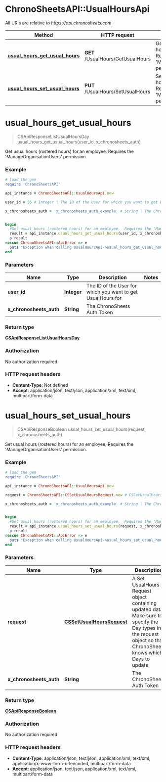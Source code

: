 # ChronoSheetsAPI::UsualHoursApi

All URIs are relative to *https://api.chronosheets.com*

Method | HTTP request | Description
------------- | ------------- | -------------
[**usual_hours_get_usual_hours**](UsualHoursApi.md#usual_hours_get_usual_hours) | **GET** /UsualHours/GetUsualHours | Get usual hours (rostered hours) for an employee.  Requires the &#39;ManageOrganisationUsers&#39; permission.
[**usual_hours_set_usual_hours**](UsualHoursApi.md#usual_hours_set_usual_hours) | **PUT** /UsualHours/SetUsualHours | Set usual hours (rostered hours) for an employee.  Requires the &#39;ManageOrganisationUsers&#39; permission.


# **usual_hours_get_usual_hours**
> CSApiResponseListUsualHoursDay usual_hours_get_usual_hours(user_id, x_chronosheets_auth)

Get usual hours (rostered hours) for an employee.  Requires the 'ManageOrganisationUsers' permission.

### Example
```ruby
# load the gem
require 'ChronoSheetsAPI'

api_instance = ChronoSheetsAPI::UsualHoursApi.new

user_id = 56 # Integer | The ID of the User for which you want to get UsualHours for

x_chronosheets_auth = 'x_chronosheets_auth_example' # String | The ChronoSheets Auth Token


begin
  #Get usual hours (rostered hours) for an employee.  Requires the 'ManageOrganisationUsers' permission.
  result = api_instance.usual_hours_get_usual_hours(user_id, x_chronosheets_auth)
  p result
rescue ChronoSheetsAPI::ApiError => e
  puts "Exception when calling UsualHoursApi->usual_hours_get_usual_hours: #{e}"
end
```

### Parameters

Name | Type | Description  | Notes
------------- | ------------- | ------------- | -------------
 **user_id** | **Integer**| The ID of the User for which you want to get UsualHours for | 
 **x_chronosheets_auth** | **String**| The ChronoSheets Auth Token | 

### Return type

[**CSApiResponseListUsualHoursDay**](CSApiResponseListUsualHoursDay.md)

### Authorization

No authorization required

### HTTP request headers

 - **Content-Type**: Not defined
 - **Accept**: application/json, text/json, application/xml, text/xml, multipart/form-data



# **usual_hours_set_usual_hours**
> CSApiResponseBoolean usual_hours_set_usual_hours(request, x_chronosheets_auth)

Set usual hours (rostered hours) for an employee.  Requires the 'ManageOrganisationUsers' permission.

### Example
```ruby
# load the gem
require 'ChronoSheetsAPI'

api_instance = ChronoSheetsAPI::UsualHoursApi.new

request = ChronoSheetsAPI::CSSetUsualHoursRequest.new # CSSetUsualHoursRequest | A Set UsualHours Request object containing updated data.  Make sure to specify the Day types in the request object so that ChronoSheets knows which Days to update

x_chronosheets_auth = 'x_chronosheets_auth_example' # String | The ChronoSheets Auth Token


begin
  #Set usual hours (rostered hours) for an employee.  Requires the 'ManageOrganisationUsers' permission.
  result = api_instance.usual_hours_set_usual_hours(request, x_chronosheets_auth)
  p result
rescue ChronoSheetsAPI::ApiError => e
  puts "Exception when calling UsualHoursApi->usual_hours_set_usual_hours: #{e}"
end
```

### Parameters

Name | Type | Description  | Notes
------------- | ------------- | ------------- | -------------
 **request** | [**CSSetUsualHoursRequest**](CSSetUsualHoursRequest.md)| A Set UsualHours Request object containing updated data.  Make sure to specify the Day types in the request object so that ChronoSheets knows which Days to update | 
 **x_chronosheets_auth** | **String**| The ChronoSheets Auth Token | 

### Return type

[**CSApiResponseBoolean**](CSApiResponseBoolean.md)

### Authorization

No authorization required

### HTTP request headers

 - **Content-Type**: application/json, text/json, application/xml, text/xml, application/x-www-form-urlencoded, multipart/form-data
 - **Accept**: application/json, text/json, application/xml, text/xml, multipart/form-data



